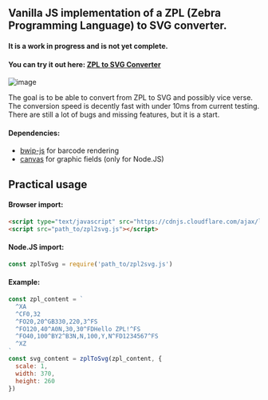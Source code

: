 ## Vanilla JS implementation of a ZPL (Zebra Programming Language) to SVG converter.
#### It is a work in progress and is not yet complete.

#### You can try it out here: [ZPL to SVG Converter](https://jozo132.github.io/zpl2svg/)

![image](https://github.com/user-attachments/assets/9afb466b-622c-4284-80e3-9d5762c5a78c)

The goal is to be able to convert from ZPL to SVG and possibly vice verse. 
The conversion speed is decently fast with under 10ms from current testing. 
There are still a lot of bugs and missing features, but it is a start.

#### Dependencies: 
- [bwip-js](https://www.npmjs.com/package/bwip-js) for barcode rendering
- [canvas](https://www.npmjs.com/package/canvas) for graphic fields (only for Node.JS)

## Practical usage
#### Browser import:
```html
<script type="text/javascript" src="https://cdnjs.cloudflare.com/ajax/libs/bwip-js/4.5.1/bwip-js-min.js"></script>
<script src="path_to/zpl2svg.js"></script>
```
#### Node.JS import:
```js
const zplToSvg = require('path_to/zpl2svg.js')
```

#### Example:
```js
const zpl_content = `
  ^XA
  ^CF0,32
  ^FO20,20^GB330,220,3^FS
  ^FO120,40^A0N,30,30^FDHello ZPL!^FS
  ^FO40,100^BY2^B3N,N,100,Y,N^FD1234567^FS
  ^XZ
`
const svg_content = zplToSvg(zpl_content, {
  scale: 1,
  width: 370,
  height: 260
})
```
